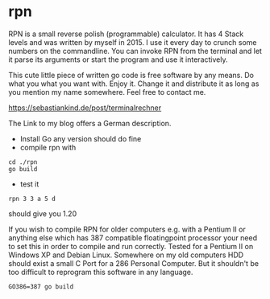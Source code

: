 # rpn

RPN is a small reverse polish (programmable) calculator. It has 4 Stack levels and was written by myself in 2015. 
I use it every day to crunch some numbers on the commandline. You can invoke RPN from the terminal and let it parse its 
arguments or start the program and use it interactively.

This cute little piece of written go code is free software by any means. Do what you what you want with. Enjoy it. Change it and distribute it 
as long as you mention my name somewhere. Feel free to contact me. 

https://sebastiankind.de/post/terminalrechner

The Link to my blog offers a German description.

- Install Go any version should do fine
- compile rpn with

```
cd ./rpn
go build 
```
- test it 

```
rpn 3 3 a 5 d
```

should give you 1.20

If you wish to compile RPN for older computers e.g. with a Pentium II or anything else which has 387 compatible 
floatingpoint processor your need to set this in order to compile and run correctly. Tested for a Pentium II on Windows XP and 
Debian Linux. Somewhere on my old computers HDD should exist a small C Port for a 286 Personal Computer. But it shouldn't be too
difficult to reprogram this software in any language.

```
GO386=387 go build
```
